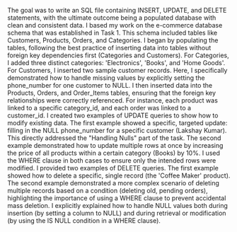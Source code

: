 The goal was to write an SQL file containing INSERT, UPDATE, and DELETE statements, with the ultimate outcome being a populated database with clean and consistent data.
I based my work on the e-commerce database schema that was established in Task 1. This schema included tables like Customers, Products, Orders, and Categories.
I began by populating the tables, following the best practice of inserting data into tables without foreign key dependencies first (Categories and Customers).
For Categories, I added three distinct categories: 'Electronics', 'Books', and 'Home Goods'.
For Customers, I inserted two sample customer records. Here, I specifically demonstrated how to handle missing values by explicitly setting the phone_number for one customer to NULL.
I then inserted data into the Products, Orders, and Order_Items tables, ensuring that the foreign key relationships were correctly referenced. For instance, each product was linked to a specific category_id, and each order was linked to a customer_id.
I created two examples of UPDATE queries to show how to modify existing data.
The first example showed a specific, targeted update: filling in the NULL phone_number for a specific customer (Lakshay Kumar). This directly addressed the "Handling Nulls" part of the task.
The second example demonstrated how to update multiple rows at once by increasing the price of all products within a certain category (Books) by 10%. I used the WHERE clause in both cases to ensure only the intended rows were modified.
I provided two examples of DELETE queries.
The first example showed how to delete a specific, single record (the 'Coffee Maker' product).
The second example demonstrated a more complex scenario of deleting multiple records based on a condition (deleting old, pending orders), highlighting the importance of using a WHERE clause to prevent accidental mass deletion.
I explicitly explained how to handle NULL values both during insertion (by setting a column to NULL) and during retrieval or modification (by using the IS NULL condition in a WHERE clause).
